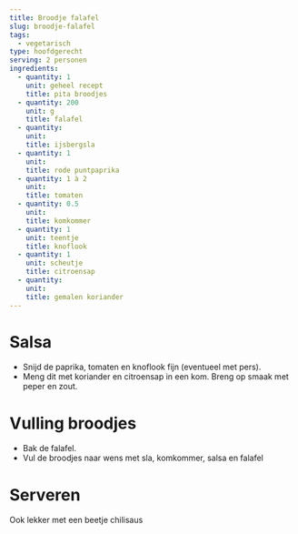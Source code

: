 ```yaml
---
title: Broodje falafel
slug: broodje-falafel
tags:
  - vegetarisch
type: hoofdgerecht
serving: 2 personen
ingredients:
  - quantity: 1
    unit: geheel recept
    title: pita broodjes
  - quantity: 200
    unit: g
    title: falafel
  - quantity:
    unit:
    title: ijsbergsla
  - quantity: 1
    unit:
    title: rode puntpaprika
  - quantity: 1 à 2
    unit:
    title: tomaten
  - quantity: 0.5
    unit:
    title: komkommer
  - quantity: 1
    unit: teentje
    title: knoflook
  - quantity: 1
    unit: scheutje
    title: citroensap
  - quantity:
    unit:
    title: gemalen koriander
---
```


# Salsa

- Snijd de paprika, tomaten en knoflook fijn (eventueel met pers).
- Meng dit met koriander en citroensap in een kom. Breng op smaak met peper en zout.

# Vulling broodjes

- Bak de falafel.
- Vul de broodjes naar wens met sla, komkommer, salsa en falafel

# Serveren

Ook lekker met een beetje chilisaus
